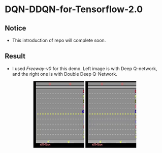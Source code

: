 # DQN-DDQN-for-Tensorflow-2.0
## Notice
* This introduction of repo will complete soon.
## Result
* I used *Freeway-v0* for this demo. Left image is with Deep Q-network, and the right one is with Double Deep Q-Network.
<p align="center">
  <img src="https://github.com/iomanker/DQN-DDQN-for-Tensorflow-2.0/blob/master/result/freeway-v0-dqn.gif?raw=True" alt="DQN"/>
  <img src="https://github.com/iomanker/DQN-DDQN-for-Tensorflow-2.0/blob/master/result/freeway-v0-ddqn.gif?raw=True" alt="DDQN"/>
</p>